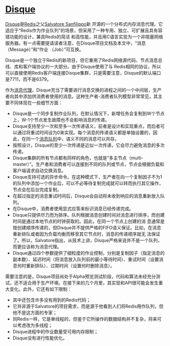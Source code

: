 # [Disque](https://github.com/antirez/disque)

[Disque](https://github.com/antirez/disque)是[Redis](http://www.redis.cn/)之父[Salvatore Sanfilippo](http://www.invece.org/)新 开源的一个分布式内存消息代理。它适应于“Redis作为作业队列”的场景，但采用了一种专用、独立、可扩展且具有容错功能的设计，兼具Redis的简洁 和高性能，并且用C语言实现为一个非阻塞网络服务器。有一点需要提请读者注意，在Disque项目文档及本文中，“消息（Message）”和“作业 （Job）”可互换。

Disque是一个独立于Redis的新项目，但它重用了Redis网络源代码、节点消息总线、库和客户端协议的一大部分。由于Disque使用了与 Redis相同的协议，所以可以直接使用Redis客户端连接Disque集群，只是需要注意，Disque的默认端口是7711，而不是6379。

作为[消息代理](http://en.wikipedia.org/wiki/Message_broker)，Disque充当了需要进行消息交换的进程之间的一个中间层，生产者向其中添加供消费者使用的消息。这种生产者-消费者队列模型非常常见，其主要不同体现在一些细节方面：

- Disque是一个同步复制作业队列，在默认情况下，新增任务会复制到W个节点上，W-1个节点发生故障也不会影响消息的传递。
- Disque支持至少一次和至多一次传递语义，前者是设计和实现重点，而后者可以通过将重试时间设为0来实现。每个消息的传递语义都是单独设置的，因此，在同一个[消息队列](http://en.wikipedia.org/wiki/Message_queue)中，语义不同的消息可以共存。
- 按照设计，Disque的至少一次传递是近似一次传递，它会尽力避免消息的多次传递。
- Disque集群的所有节点都有同样的角色，也就是“多主节点（multi-master）”。生产者和消费者可以连接到不同的队列或节点，节点会根据负载和客户端请求自动交换消息。
- Disque支持可选的异步命令。在这种模式下，生产者在向一个复制因子不为1的队列中添加一个作业后，可以不必等待复制完成就可以转而执行其它操作，节点会在后台完成复制。
- 在超过指定的消息重试时间后，Disque会自动将未收到响应的消息重新放入队列。
- 在Disque中，消费者使用显式应答来标识消息已经传递完成。
- Disque只提供尽力而为排序。队列根据消息创建时间对消息进行排序，而创建时间是通过本地节点的时钟获取的。因此，在同一个节点上创建的消 息通常是按创建顺序传递的，但Disque并不提供严格的FIFO语义保证。比如，在消息重新排队或者因为负载均衡而移至其它节点时，消息的传递顺序就无 法保证了。所以，Salvatore指出，从技术上讲，Disque严格来说并不是一个队列，而更应该称为消息代理。
- Disque通过四个参数提供了细粒度的作业控制，分别是复制因子（指定消息的副本数）、延迟时间（将消息放入队列前的最小等待时间）、重试时间（设置消息何时重新排队）、过期时间（设置何时删除消息）。

需要注意的是，Disque项目尚处于Alpha预览测试阶段，代码和算法未经充分测试，还不适合用于生产环境。在接下来的几个月里，其实现和API很可能会发生重大变化。此外，它还有如下限制：

- 其中还包含许多没有用到的Redis代码；
- 它并非源于Salvatore的项目需求，而是源于他看到人们将Redis用作队列，但他不是这方面的专家；
- 同Redis一样，它是单线程的，但鉴于它所操作的数据结构并不复杂，将来可以考虑改为多线程；
- Disque进程中的作业数量受可用内存限制；
- Disque没有进行性能优化。
